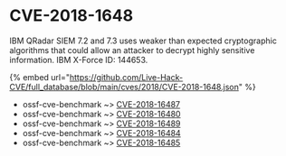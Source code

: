 # CVE-2018-1648

IBM QRadar SIEM 7.2 and 7.3 uses weaker than expected cryptographic algorithms that could allow an attacker to decrypt highly sensitive information. IBM X-Force ID: 144653.

{% embed url="https://github.com/Live-Hack-CVE/full_database/blob/main/cves/2018/CVE-2018-1648.json" %}


* ossf-cve-benchmark ~> [CVE-2018-16487](https://www.alice-snow.ru/2018/database/cve-2018-1648/cve-2018-16487-ossf-cve-benchmark)
* ossf-cve-benchmark ~> [CVE-2018-16480](https://www.alice-snow.ru/2018/database/cve-2018-1648/cve-2018-16480-ossf-cve-benchmark)
* ossf-cve-benchmark ~> [CVE-2018-16489](https://www.alice-snow.ru/2018/database/cve-2018-1648/cve-2018-16489-ossf-cve-benchmark)
* ossf-cve-benchmark ~> [CVE-2018-16484](https://www.alice-snow.ru/2018/database/cve-2018-1648/cve-2018-16484-ossf-cve-benchmark)
* ossf-cve-benchmark ~> [CVE-2018-16485](https://www.alice-snow.ru/2018/database/cve-2018-1648/cve-2018-16485-ossf-cve-benchmark)